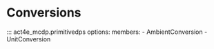 # Conversions

::: act4e_mcdp.primitivedps
    options:
      members:
        - AmbientConversion
        - UnitConversion
